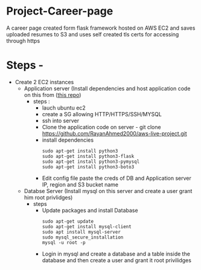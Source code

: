 # Project-Career-page
A career page created form flask framework hosted on AWS EC2 and saves uploaded resumes to S3 and uses self created tls certs for accessing through https

# Steps -
- Create 2 EC2 instances
  - Application server (Install dependencies and host application code on this from ([this repo](https://github.com/RayanAhmed2000/aws-live-project))
    - steps :
        - lauch ubuntu ec2
        - create a SG allowing HTTP/HTTPS/SSH/MYSQL
        - ssh into server
        - Clone the application code on server -  git clone https://github.com/RayanAhmed2000/aws-live-project.git
        - install dependencies
          ```
          sudo apt-get install python3
          sudo apt-get install python3-flask
          sudo apt-get install python3-pymysql
          sudo apt-get install python3-boto3
          ```
        -  Edit config file paste the creds of DB and Application server IP, region and S3 bucket name
  - Databse Server (Install mysql on this server and create a user grant him root privlidges)
    - steps
        - Update packages and install Database
          ```
          sudo apt-get update
          sudo apt-get install mysql-client
          sudo apt install mysql-server
          sudo mysql_secure_installation
          mysql -u root -p
          ```
        - Login in mysql and create a database and a table inside the database and then create a user and grant it root privilidges
          ```
          
          ``` 
